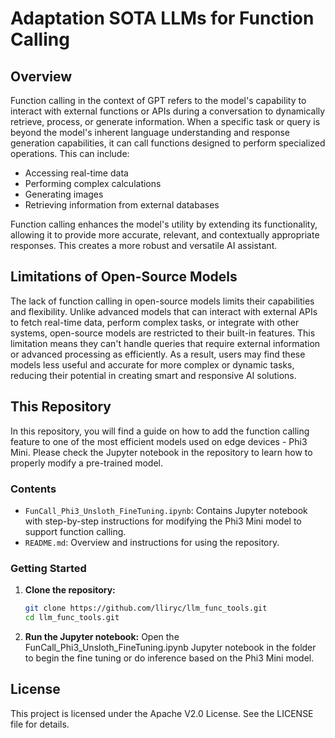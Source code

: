 # Adaptation SOTA LLMs for Function Calling

## Overview

Function calling in the context of GPT refers to the model's capability to interact with external functions or APIs during a conversation to dynamically retrieve, process, or generate information. When a specific task or query is beyond the model's inherent language understanding and response generation capabilities, it can call functions designed to perform specialized operations. This can include:

- Accessing real-time data
- Performing complex calculations
- Generating images
- Retrieving information from external databases

Function calling enhances the model's utility by extending its functionality, allowing it to provide more accurate, relevant, and contextually appropriate responses. This creates a more robust and versatile AI assistant.

## Limitations of Open-Source Models

The lack of function calling in open-source models limits their capabilities and flexibility. Unlike advanced models that can interact with external APIs to fetch real-time data, perform complex tasks, or integrate with other systems, open-source models are restricted to their built-in features. This limitation means they can't handle queries that require external information or advanced processing as efficiently. As a result, users may find these models less useful and accurate for more complex or dynamic tasks, reducing their potential in creating smart and responsive AI solutions.

## This Repository

In this repository, you will find a guide on how to add the function calling feature to one of the most efficient models used on edge devices - Phi3 Mini. Please check the Jupyter notebook in the repository to learn how to properly modify a pre-trained model.

### Contents

- `FunCall_Phi3_Unsloth_FineTuning.ipynb`: Contains Jupyter notebook with step-by-step instructions for modifying the Phi3 Mini model to support function calling.
- `README.md`: Overview and instructions for using the repository.

### Getting Started

1. **Clone the repository:**
   ```bash
   git clone https://github.com/lliryc/llm_func_tools.git
   cd llm_func_tools.git
   ```
2. **Run the Jupyter notebook:**
Open the FunCall_Phi3_Unsloth_FineTuning.ipynb Jupyter notebook in the folder to begin the fine tuning or do inference based on the Phi3 Mini model.

## License
This project is licensed under the Apache V2.0 License. See the LICENSE file for details.